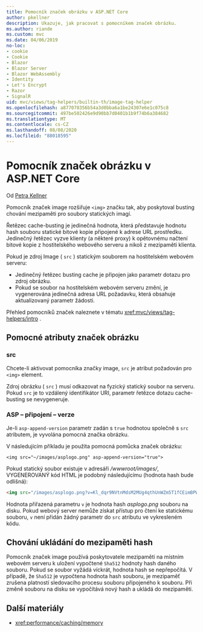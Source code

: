 ```yaml
---
title: Pomocník značek obrázku v ASP.NET Core
author: pkellner
description: Ukazuje, jak pracovat s pomocníkem značek obrázku.
ms.author: riande
ms.custom: mvc
ms.date: 04/06/2019
no-loc:
- cookie
- Cookie
- Blazor
- Blazor Server
- Blazor WebAssembly
- Identity
- Let's Encrypt
- Razor
- SignalR
uid: mvc/views/tag-helpers/builtin-th/image-tag-helper
ms.openlocfilehash: a877078356b54a3d0bba6a1be24307e6e1c075c8
ms.sourcegitcommit: 497be502426e9d90bb7d0401b1b9f74b6a384682
ms.translationtype: MT
ms.contentlocale: cs-CZ
ms.lasthandoff: 08/08/2020
ms.locfileid: "88018595"
---
```

# <a name="image-tag-helper-in-aspnet-core"></a>Pomocník značek obrázku v ASP.NET Core

Od [Petra Kellner](https://peterkellner.net)

Pomocník značek image rozšiřuje `<img>` značku tak, aby poskytoval busting chování mezipaměti pro soubory statických imagí.

Řetězec cache-busting je jedinečná hodnota, která představuje hodnotu hash souboru statické bitové kopie připojené k adrese URL prostředku. Jedinečný řetězec vyzve klienty (a některé proxy) k opětovnému načtení bitové kopie z hostitelského webového serveru a nikoli z mezipaměti klienta.

Pokud je zdroj Image ( `src` ) statickým souborem na hostitelském webovém serveru:

* Jedinečný řetězec busting cache je připojen jako parametr dotazu pro zdroj obrázku.
* Pokud se soubor na hostitelském webovém serveru změní, je vygenerována jedinečná adresa URL požadavku, která obsahuje aktualizovaný parametr žádosti.

Přehled pomocníků značek naleznete v tématu <xref:mvc/views/tag-helpers/intro> .

## <a name="image-tag-helper-attributes"></a>Pomocné atributy značek obrázku

### <a name="src"></a>src

Chcete-li aktivovat pomocníka značky image, `src` je atribut požadován pro `<img>` element.

Zdroj obrázku ( `src` ) musí odkazovat na fyzický statický soubor na serveru. Pokud `src` je to vzdálený identifikátor URI, parametr řetězce dotazu cache-busting se nevygeneruje.

### <a name="asp-append-version"></a>ASP – připojení – verze

Je-li `asp-append-version` parametr zadán s `true` hodnotou společně s `src` atributem, je vyvolána pomocná značka obrázku.

V následujícím příkladu je použita pomocná pomůcka značek obrázku:

```cshtml
<img src="~/images/asplogo.png" asp-append-version="true">
```

Pokud statický soubor existuje v adresáři */wwwroot/images/*, VYGENEROVANÝ kód HTML je podobný následujícímu (hodnota hash bude odlišná):

```html
<img src="/images/asplogo.png?v=Kl_dqr9NVtnMdsM2MUg4qthUnWZm5T1fCEimBPWDNgM">
```

Hodnota přiřazená parametru `v` je hodnota hash *asplogo.png* souboru na disku. Pokud webový server nemůže získat přístup pro čtení ke statickému souboru, `v` není přidán žádný parametr do `src` atributu ve vykresleném kódu.

## <a name="hash-caching-behavior"></a>Chování ukládání do mezipaměti hash

Pomocník značek image používá poskytovatele mezipaměti na místním webovém serveru k uložení vypočtené `Sha512` hodnoty hash daného souboru. Pokud se soubor vyžádá víckrát, hodnota hash se nepřepočítá. V případě, že `Sha512` je vypočtena hodnota hash souboru, je mezipaměť zrušena platností sledovacího procesu souboru připojeného k souboru. Při změně souboru na disku se vypočítává nový hash a ukládá do mezipaměti.

## <a name="additional-resources"></a>Další materiály

* <xref:performance/caching/memory>
